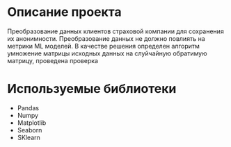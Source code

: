 # Описание проекта

Преобразование данных клиентов страховой компании для сохранения их анонимности.
Преобразование данных не должно повлиять на метрики ML моделей.
В качестве решения определен алгоритм умножение матрицы исходных данных на слуйчайную обратимую матрицу, проведена проверка

# Используемые библиотеки

* Pandas
* Numpy
* Matplotlib
* Seaborn
* SKlearn
